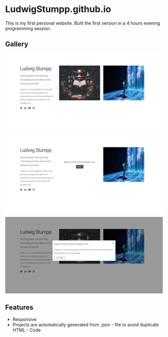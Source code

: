 # LudwigStumpp.github.io

This is my first personal website. Built the first version in a 4 hours evening programming session.

## Gallery

![Default view](screenshots/default.jpg)

![Hovering a Project](screenshots/project_hover.jpg)

![Clicking on a Project](screenshots/project_click.jpg)

## Features
- Responsive
- Projects are automatically generated from .json - file to avoid duplicate HTML - Code